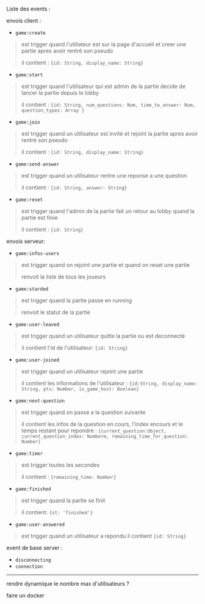 Liste des events : 

envois client :
- `game:create`
> est trigger quand l'utiliateur est sur la page d'accueil et creer une partie apres avoir rentré son pseudo
> 
> il contient : `{id: String, display_name: String}`
- `game:start`
>est trigger quand l'utilisateur qui est admin de la partie decide de lancer la partie depuis le lobby
>
> il contient :  `{id: String, num_questions: Num, time_to_answer: Num, question_types: Array }`
- `game:join`
> est trigger quand un utilisateur est invité et rejoint la partie apres avoir rentré son pseudo
>
> il contient : `{id: String, display_name: String}`
- `game:send-answer`
> est trigger quand un utilisateur rentre une reponse a une question
>
> il contient : `{id: String, answer: String}`
- `game:reset`
>est trigger quand l'admin de la partie fait un retour au lobby quand la partie est finie
> 
> il contient : `{id: String}`

envois serveur: 
- `game:infos-users`
> est trigger quand on rejoint une partie et quand on reset une partie
> 
> renvoit la liste de tous les joueurs
- `game:starded`
> est trigger quand la partie passe en  running
>
> renvoit le statut de la partie
- `game:user-leaved`
> est trigger quand un utilisateur quitte la partie ou est deconnecté
>
> il contient l'id de l'utilisateur: `{id: String}`
- `game:user-joined`
> est trigger quand un utilisateur rejoint une partie
>
> il contient les informations de l'utilisateur :  `{id:String, display_name: String, pts: Number, is_game_host: Boolean}`
- `game:next-question`
>est trigger quand on passe a la question suivante
>
> il contient les infos de la question en cours, l'index encours et le temps restant pour repondre : `{current_question:Object, current_question_index: Numberm, remaining_time_for_question: Number}`
- `game:timer`
>est trigger toutes les secondes 
> 
> il contient : `{remaining_time: Number}`

- `game:finished`
> est trigger quand la partie se finit
> 
> il contient: `{st: 'finished'}`

- `game:user-answered`
> est trigger quand un utilisateur a repondu
> il contient  `{id: String}`

event de base server :
- `disconnecting` 
- `connection`



-----------
rendre dynamique le nombre max d'utilisateurs ?

faire un docker